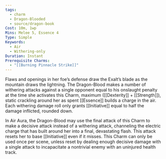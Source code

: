 ```yaml
---
tags:
  - charm
  - Dragon-Blooded
  - source/dragon-book
Cost: 10m, 1wp
Mins: Melee 5, Essence 4
Type: Simple
Keywords:
  - Air
  - Withering-only
Duration: Instant
Prerequisite Charms:
  - "[[Burning Pinnacle Strike]]"
---
```

Flaws and openings in her foe’s defense draw the Exalt’s blade as the mountain draws the lightning. The Dragon-Blood makes a number of withering attacks against a single opponent equal to his onslaught penalty at the time she activates this Charm, maximum ([[Dexterity]] + [[Strength]]), static crackling around her as spent [[Essence]] builds a charge in the air. Each withering damage roll only grants [[Initiative]] equal to half the damage inflicted, rounded down. 

In Air Aura, the Dragon-Blood may use the final attack of this Charm to make a decisive attack instead of a withering attack, channeling the electric charge that has built around her into a final, devastating flash. This attack resets her to base [[Initiative]] even if it misses. This Charm can only be used once per scene, unless reset by dealing enough decisive damage with a single attack to incapacitate a nontrivial enemy with an uninjured health track.